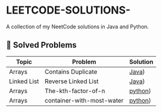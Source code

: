 # LEETCODE-SOLUTIONS-

A collection of my NeetCode solutions in Java and Python.

## 📌 Solved Problems

| Topic                | Problem                         | Solution                 |
|----------------------|---------------------------------|--------------------------|
| Arrays               | Contains Duplicate              | [Java](https://neetcode.io/problems/duplicate-integer)) |
| Linked List          | Reverse Linked List             | [Java](https://neetcode.io/problems/reverse-a-linked-list)) |
| Arrays               | The-kth-factor-of-n             | [python](https://leetcode.com/problems/the-kth-factor-of-n/))|
| Arrays               | container-with-most-water       | [python](https://leetcode.com/problems/container-with-most-water/))|
